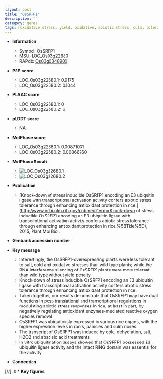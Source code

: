 ```yaml
---
layout: post
title: "OsSRFP1"
description: ""
category: genes
tags: [oxidative stress, yield, oxidative, abiotic stress, culm, tolerance, stress, abscisic acid, stress tolerance, biotic stress, stress response, Ubiquitin, reactive oxygen species]
---
```


* **Information**  
    + Symbol: OsSRFP1  
    + MSU: [LOC_Os03g22680](http://rice.plantbiology.msu.edu/cgi-bin/ORF_infopage.cgi?orf=LOC_Os03g22680)  
    + RAPdb: [Os03g0348900](http://rapdb.dna.affrc.go.jp/viewer/gbrowse_details/irgsp1?name=Os03g0348900)  

* **PSP score**  
    + LOC_Os03g22680.1: 0.9175 
    + LOC_Os03g22680.2: 0.1044 

* **PLAAC score**  
    + LOC_Os03g22680.1: 0 
    + LOC_Os03g22680.2: 0 

* **pLDDT score**
    + NA


* **MolPhase score**
    + LOC_Os03g22680.1: 0.00871031
    + LOC_Os03g22680.2: 0.00866760

* **MolPhase Result**
    + ![LOC_Os03g22680.1](https://304243504.github.io/Pictures/LOC_Os03g/LOC_Os03g22680.1.png)
    + ![LOC_Os03g22680.2](https://304243504.github.io/Pictures/LOC_Os03g/LOC_Os03g22680.2.png)

* **Publication**  
    + [Knock-down of stress inducible OsSRFP1 encoding an E3 ubiquitin ligase with transcriptional activation activity confers abiotic stress tolerance through enhancing antioxidant protection in rice.](http://www.ncbi.nlm.nih.gov/pubmed?term=Knock-down of stress inducible OsSRFP1 encoding an E3 ubiquitin ligase with transcriptional activation activity confers abiotic stress tolerance through enhancing antioxidant protection in rice.%5BTitle%5D), 2015, Plant Mol Biol.

* **Genbank accession number**  

* **Key message**  
    + Interestingly, the OsSRFP1-overexpressing plants were less tolerant to salt, cold and oxidative stresses than wild type plants; while the RNA interference silencing of OsSRFP1 plants were more tolerant than wild type without yield penalty
    + Knock-down of stress inducible OsSRFP1 encoding an E3 ubiquitin ligase with transcriptional activation activity confers abiotic stress tolerance through enhancing antioxidant protection in rice.
    + Taken together, our results demonstrate that OsSRFP1 may have dual functions in post-translational and transcriptional regulations in modulating abiotic stress responses in rice, at least in part, by negatively regulating antioxidant enzymes-mediated reactive oxygen species removal
    + OsSRFP1 was ubiquitously expressed in various rice organs, with the higher expression levels in roots, panicles and culm nodes
    + The transcript of OsSRFP1 was induced by cold, dehydration, salt, H2O2 and abscisic acid treatments
    + In vitro ubiquitination assays showed that OsSRFP1 possessed E3 ubiquitin ligase activity and the intact RING domain was essential for the activity

* **Connection**  

[//]: # * **Key figures**  


